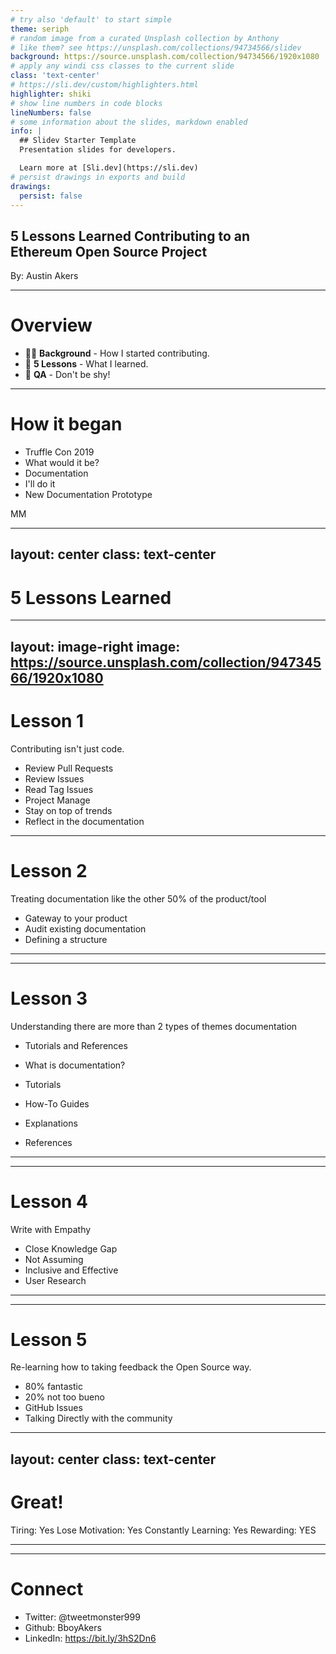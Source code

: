 ```yaml
---
# try also 'default' to start simple
theme: seriph
# random image from a curated Unsplash collection by Anthony
# like them? see https://unsplash.com/collections/94734566/slidev
background: https://source.unsplash.com/collection/94734566/1920x1080
# apply any windi css classes to the current slide
class: 'text-center'
# https://sli.dev/custom/highlighters.html
highlighter: shiki
# show line numbers in code blocks
lineNumbers: false
# some information about the slides, markdown enabled
info: |
  ## Slidev Starter Template
  Presentation slides for developers.

  Learn more at [Sli.dev](https://sli.dev)
# persist drawings in exports and build
drawings:
  persist: false
---
```


## 5 Lessons Learned Contributing to an <br> Ethereum Open Source Project

By: Austin Akers

<!--
The last comment block of each slide will be treated as slide notes. It will be visible and editable in Presenter Mode along with the slide. [Read more in the docs](https://sli.dev/guide/syntax.html#notes)
-->

---

# Overview

- 🧑‍💻 **Background** - How I started contributing.
- 📝 **5 Lessons** - What I learned.
- 📝 **QA** - Don't be shy!



---

# How it began

<div grid="~ cols-2 gap-2" m="-t-2">

<div>

- Truffle Con 2019
- What would it be?
- Documentation
- I'll do it
- New Documentation Prototype


</div>

<div>

MM

</div>

</div>


---
layout: center
class: text-center
---

# 5 Lessons Learned

---
layout: image-right
image: https://source.unsplash.com/collection/94734566/1920x1080
---

# Lesson 1

Contributing isn't just code.
- Review Pull Requests
- Review Issues
- Read Tag Issues
- Project Manage
- Stay on top of trends
- Reflect in the documentation


---

# Lesson 2


<div grid="~ cols-2 gap-4">
<div>

Treating documentation like the other 50% of the product/tool

- Gateway to your product
- Audit existing documentation
- Defining a structure


</div>
<div>


</div>
</div>


---
---

# Lesson 3

Understanding there are more than 2 types of themes documentation

- Tutorials and References

- What is documentation?

- Tutorials
- How-To Guides
- Explanations
- References

<div grid="~ cols-2 gap-4">
<div>



</div>
<div>


</div>
</div>


---
---

# Lesson 4

Write with Empathy

- Close Knowledge Gap
- Not Assuming
- Inclusive and Effective
- User Research

<div grid="~ cols-2 gap-4">
<div>



</div>
<div>


</div>
</div>


---
---

# Lesson 5

Re-learning how to taking feedback the Open Source way.

- 80% fantastic
- 20% not too bueno
- GitHub Issues
- Talking Directly with the community


<div grid="~ cols-2 gap-4">
<div>



</div>
<div>


</div>
</div>


---
layout: center
class: text-center
---

# Great!

Tiring: Yes
Lose Motivation: Yes
Constantly Learning: Yes
Rewarding: YES

---
---

# Connect

- Twitter: @tweetmonster999
- Github: BboyAkers
- LinkedIn: https://bit.ly/3hS2Dn6